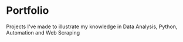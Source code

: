 # Portfolio
Projects I've made to illustrate my knowledge in Data Analysis, Python, Automation and Web Scraping
